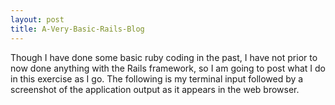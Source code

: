 ```yaml
---
layout: post
title: A-Very-Basic-Rails-Blog
---
```


Though I have done some basic ruby coding in the past, I have not prior to now done anything with the Rails framework, so I am going to post 
what I do in this exercise as I go. The following is my terminal input followed by a screenshot of the application output as it appears in the
web browser.

